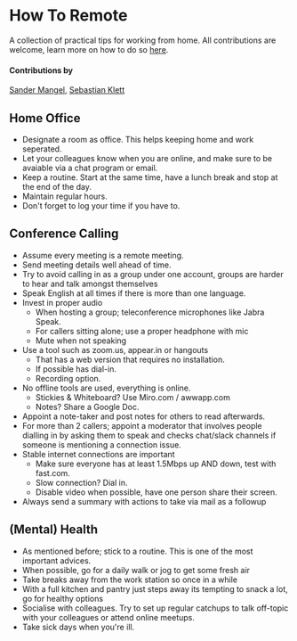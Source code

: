 # How To Remote
A collection of practical tips for working from home. All contributions are welcome, learn more on how to do so [here](https://help.github.com/en/desktop/contributing-to-projects/creating-a-pull-request).

#### Contributions by
[Sander Mangel](https://twitter.com/sandermangel), [Sebastian Klett](https://twitter.com/Klettseb)

## Home Office
* Designate a room as office. This helps keeping home and work seperated.
* Let your colleagues know when you are online, and make sure to be avaiable via a chat program or email.
* Keep a routine. Start at the same time, have a lunch break and stop at the end of the day. 
* Maintain regular hours.
* Don't forget to log your time if you have to.

## Conference Calling
* Assume every meeting is a remote meeting.
* Send meeting details well ahead of time.
* Try to avoid calling in as a group under one account, groups are harder to hear and talk amongst themselves
* Speak English at all times if there is more than one language.
* Invest in proper audio
    - When hosting a group; teleconference microphones like Jabra Speak.
    - For callers sitting alone; use a proper headphone with mic
    - Mute when not speaking
* Use a tool such as zoom.us, appear.in or hangouts
    - That has a web version that requires no installation.
    - If possible has dial-in.
    - Recording option.
* No offline tools are used, everything is online. 
    - Stickies & Whiteboard? Use Miro.com / awwapp.com
    - Notes? Share a Google Doc.
* Appoint a note-taker and post notes for others to read afterwards.
* For more than 2 callers; appoint a moderator that involves people dialling in by asking them to speak and checks chat/slack channels if someone is mentioning a connection issue.
* Stable internet connections are important
    - Make sure everyone has at least 1.5Mbps up AND down, test with fast.com.
    - Slow connection? Dial in.
    - Disable video when possible, have one person share their screen.
* Always send a summary with actions to take via mail as a followup

## (Mental) Health
* As mentioned before; stick to a routine. This is one of the most important advices.
* When possible, go for a daily walk or jog to get some fresh air
* Take breaks away from the work station so once in a while
* With a full kitchen and pantry just steps away its tempting to snack a lot, go for healthy options 
* Socialise with colleagues. Try to set up regular catchups to talk off-topic with your colleagues or attend online meetups.
* Take sick days when you're ill.

 


